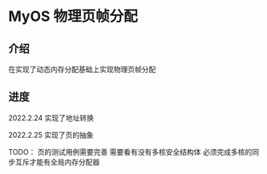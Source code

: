 # MyOS 物理页帧分配

## 介绍
在实现了动态内存分配基础上实现物理页帧分配

## 进度
2022.2.24
实现了地址转换

2022.2.25
实现了页的抽象

TODO：
    页的测试用例需要完善
    需要看有没有多核安全结构体
    必须完成多核的同步互斥才能有全局内存分配器
